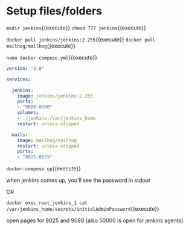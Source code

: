 # Setup files/folders

`mkdir jenkins`{{execute}}
`chmod 777 jenkins`{{execute}}

`docker pull jenkins/jenkins:2.255`{{execute}}
`docker pull mailhog/mailhog`{{execute}}

`nano docker-compose.yml`{{execute}}

```yaml
version: "3.8"

services:

  jenkins:
    image: jenkins/jenkins:2.255
    ports:
    - "9080:8080"
    volumes:
    - ./jenkins:/var/jenkins_home
    restart: unless-stopped

  mails:
    image: mailhog/mailhog
    restart: unless-stopped
    ports:
    - "8025:8025"
```

`docker-compose up`{{execute}}

when jenkins comes up, you'll see the password in stdout

OR

`docker exec root_jenkins_1 cat /var/jenkins_home/secrets/initialAdminPassword`{{execute}}


open pages  for  8025  and 9080  (also 50000 is open for jenkins agents)